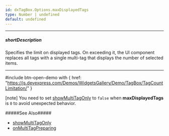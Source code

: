 ```yaml
---
id: dxTagBox.Options.maxDisplayedTags
type: Number | undefined
default: undefined
---
```

---
##### shortDescription
Specifies the limit on displayed tags. On exceeding it, the UI component replaces all tags with a single multi-tag that displays the number of selected items.

---
#include btn-open-demo with {
    href: "https://js.devexpress.com/Demos/WidgetsGallery/Demo/TagBox/TagCountLimitation/"
}

[note] You need to set [showMultiTagOnly](/api-reference/10%20UI%20Components/dxTagBox/1%20Configuration/showMultiTagOnly.md '/Documentation/ApiReference/UI_Components/dxTagBox/Configuration/#showMultiTagOnly') to `false` when **maxDisplayedTags** is `0` to avoid unexpected behavior.

#####See Also#####
- [showMultiTagOnly](/api-reference/10%20UI%20Components/dxTagBox/1%20Configuration/showMultiTagOnly.md '/Documentation/ApiReference/UI_Components/dxTagBox/Configuration/#showMultiTagOnly')
- [onMultiTagPreparing](/api-reference/10%20UI%20Components/dxTagBox/1%20Configuration/onMultiTagPreparing.md '/Documentation/ApiReference/UI_Components/dxTagBox/Configuration/#onMultiTagPreparing')